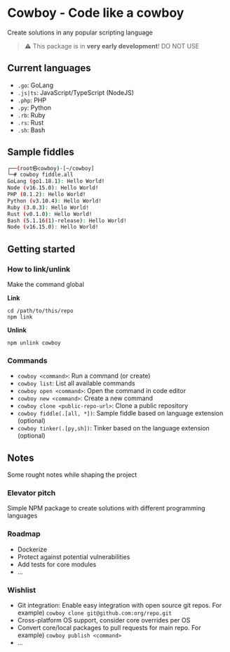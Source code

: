 # Cowboy - Code like a cowboy
Create solutions in any popular scripting language

> :warning: This package is in **very early development**! DO NOT USE

## Current languages
- `.go`: GoLang
- `.js|ts`: JavaScript/TypeScript (NodeJS)
- `.php`: PHP
- `.py`: Python
- `.rb`: Ruby
- `.rs`: Rust
- `.sh`: Bash

## Sample fiddles
```sh
┌──(root㉿cowboy)-[~/cowboy]
└─# cowboy fiddle.all
GoLang (go1.18.1): Hello World!
Node (v16.15.0): Hello World!
PHP (8.1.2): Hello World!
Python (v3.10.4): Hello World!
Ruby (3.0.3): Hello World!
Rust (v0.1.0): Hello World!
Bash (5.1.16(1)-release): Hello World!
Node (v16.15.0): Hello World!
```

## Getting started
### How to link/unlink
Make the command global

**Link**
```
cd /path/to/this/repo
npm link
```

**Unlink**
```
npm unlink cowboy
```

### Commands
- `cowboy <command>`: Run a command (or create)
- `cowboy list`: List all available commands
- `cowboy open <command>`: Open the command in code editor
- `cowboy new <command>`: Create a new command
- `cowboy clone <public-repo-url>`: Clone a public repository
- `cowboy fiddle(.[all, *])`: Sample fiddle based on language extension (optional)
- `cowboy tinker(.[py,sh])`: Tinker based on the language extension (optional)

## Notes
Some rought notes while shaping the project

### Elevator pitch
Simple NPM package to create solutions with different programming languages

### Roadmap
- Dockerize
- Protect against potential vulnerabilities
- Add tests for core modules
- ...

### Wishlist
- Git integration: Enable easy integration with open source git repos. For example) `cowboy clone git@github.com:org/repo.git`
- Cross-platform OS support, consider core overrides per OS
- Convert core/local packages to pull requests for main repo. For example) `cowboy publish <command>`
- ...
